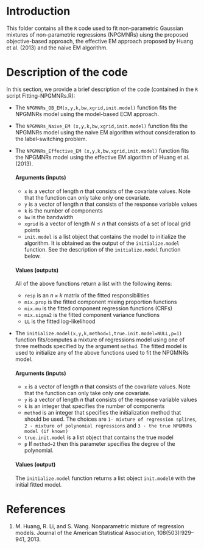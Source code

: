
# Introduction
This folder contains all the ```R``` code used to fit non-parametric Gaussian mixtures of non-parametric regressions (NPGMNRs) uisng the proposed objective-based approach, the effective EM approach proposed by Huang et al. (2013) and the naive EM algorithm.

# Description of the code
In this section, we provide a brief description of the code (contained in the ```R``` script Fitting-NPGMNRs.R):
* The ```NPGMNRs_OB_EM(x,y,k,bw,xgrid,init.model)``` function fits the NPGMNRs model using the model-based ECM approach.
* The ```NPGMNRs_Naive_EM (x,y,k,bw,xgrid,init.model)``` function fits the NPGMNRs model using the naive EM algorithm without consideration to the label-switching problem.
* The ```NPGMNRs_Effective_EM (x,y,k,bw,xgrid,init.model)``` function fits the NPGMNRs model using the effective EM algorithm of Huang et al. (2013).

  #### Arguments (inputs)
  + ```x``` is a vector of length $n$ that consists of the covariate values. Note that the function can only take only one covariate.
  + ```y``` is a vector of length $n$ that consists of the response variable values
  + ```k``` is the number of components
  + ```bw``` is the bandwidth 
  + ```xgrid``` is a vector of length $N\leq n$ that consists of a set of local grid points
  + ```init.model``` is a list object that contains the model to initialize the algorithm. It is obtained as the output of the ```initialize.model``` function. See the description of the ```initialize.model``` function below.
    
  #### Values (outputs)
  All of the above functions return a list with the following items:
  + ```resp``` is an $n\times k$ matrix of the fitted responsibilities
  + ```mix.prop``` is the fitted component mixing proportion functions
  + ```mix.mu``` is the fitted component regression functions (CRFs)
  + ```mix.sigma2``` is the fitted component variance functions
  + ```LL``` is the fitted log-likelihood
* The ```initialize.model(x,y,k,method=1,true.init.model=NULL,p=1)``` function fits/computes a mixture of regressions model using one of three methods specified by the argument ```method```. The fitted model is used to initialize any of the above functions used to fit the NPGMNRs model.
    #### Arguments (inputs)
  + ```x``` is a vector of length $n$ that consists of the covariate values. Note that the function can only take only one covariate.
  + ```y``` is a vector of length $n$ that consists of the response variable values
  + ```k``` is an integer that specifies the number of components
  + ```method``` is an integer that specifies the initialization method that should be used. The choices are ```1- mixture of regression splines```, ```2 - mixture of polynomial regressions``` and ```3 - the true NPGMNRs model (if known)```
  + ```true.init.model``` is a list object that contains the true model
  + ```p``` If ```method=2``` then this parameter specifies the degree of the polynomial.    
  #### Values (output)
  The ```initialize.model``` function returns a list object ```init.model0``` with the initial fitted model.
# References
1. M. Huang, R. Li, and S. Wang. Nonparametric mixture of regression models. Journal of the American Statistical Association, 108(503):929–941, 2013.

